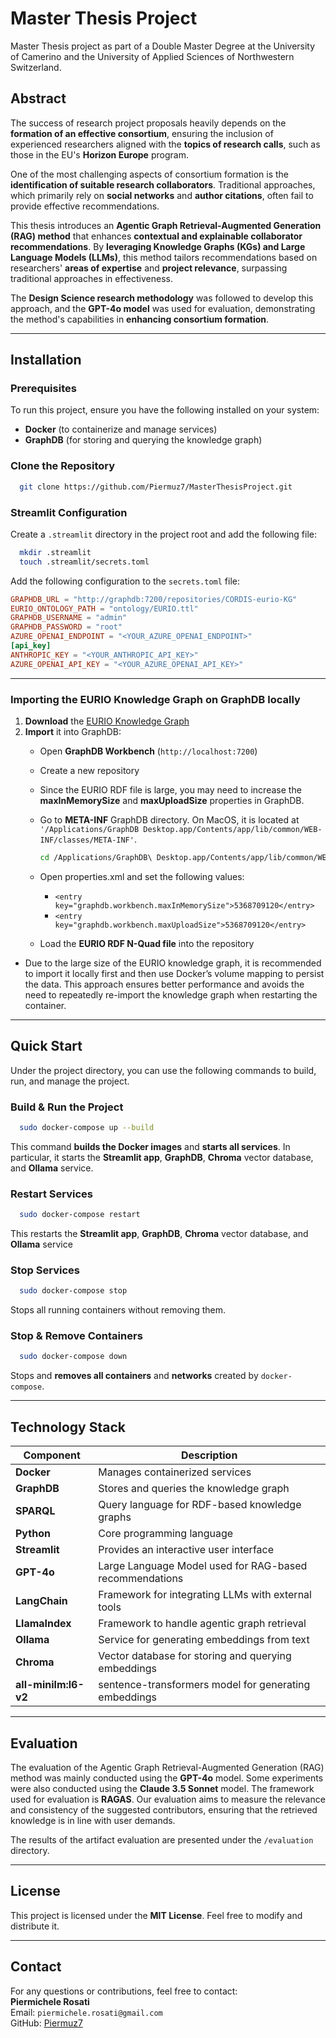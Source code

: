 # **Master Thesis Project**

Master Thesis project as part of a Double Master Degree at the University of Camerino and the University of Applied
Sciences of Northwestern Switzerland.

## **Abstract**

The success of research project proposals heavily depends on the **formation of an effective consortium**, ensuring the
inclusion of experienced researchers aligned with the **topics of research calls**, such as those in the EU's **Horizon
Europe** program.

One of the most challenging aspects of consortium formation is the **identification of suitable research collaborators**. Traditional approaches, which primarily rely on **social networks** and **author citations**, often fail to provide
effective recommendations.

This thesis introduces an **Agentic Graph Retrieval-Augmented Generation (RAG) method** that enhances **contextual and
explainable collaborator recommendations**. By **leveraging Knowledge Graphs (KGs) and Large Language Models (LLMs)**,
this method tailors recommendations based on researchers' **areas of expertise** and **project relevance**, surpassing
traditional approaches in effectiveness.

The **Design Science research methodology** was followed to develop this approach, and the **GPT-4o model** was used for
evaluation, demonstrating the method's capabilities in **enhancing consortium formation**.

---

## **Installation**

### Prerequisites

To run this project, ensure you have the following installed on your system:

- **Docker** (to containerize and manage services)
- **GraphDB** (for storing and querying the knowledge graph)

### Clone the Repository

```bash
  git clone https://github.com/Piermuz7/MasterThesisProject.git
```

### Streamlit Configuration

Create a `.streamlit` directory in the project root and add the following file:

```bash
  mkdir .streamlit
  touch .streamlit/secrets.toml
```

Add the following configuration to the `secrets.toml` file:

```toml
GRAPHDB_URL = "http://graphdb:7200/repositories/CORDIS-eurio-KG"
EURIO_ONTOLOGY_PATH = "ontology/EURIO.ttl"
GRAPHDB_USERNAME = "admin"
GRAPHDB_PASSWORD = "root"
AZURE_OPENAI_ENDPOINT = "<YOUR_AZURE_OPENAI_ENDPOINT>"
[api_key]
ANTHROPIC_KEY = "<YOUR_ANTHROPIC_API_KEY>"
AZURE_OPENAI_API_KEY = "<YOUR_AZURE_OPENAI_API_KEY>"
```

---

### **Importing the EURIO Knowledge Graph on GraphDB locally**

1. **Download**
   the [EURIO Knowledge Graph](https://data.europa.eu/data/datasets/named-graphs-from-eurio-knowledge-graph?locale=en)
2. **Import** it into GraphDB:
    - Open **GraphDB Workbench** (`http://localhost:7200`)
    - Create a new repository
    - Since the EURIO RDF file is large, you may need to increase the **maxInMemorySize** and **maxUploadSize**
      properties in GraphDB.
    - Go to **META-INF** GraphDB directory. On MacOS, it is located at
      `'/Applications/GraphDB Desktop.app/Contents/app/lib/common/WEB-INF/classes/META-INF'`.
   
      ```bash
      cd /Applications/GraphDB\ Desktop.app/Contents/app/lib/common/WEB-INF/classes/META-INF
      ```
    - Open properties.xml and set the following values:
        - `<entry key="graphdb.workbench.maxInMemorySize">5368709120</entry>`
        - `<entry key="graphdb.workbench.maxUploadSize">5368709120</entry>`
    - Load the **EURIO RDF N-Quad file** into the repository

- Due to the large size of the EURIO knowledge graph, it is recommended to import it locally first and then use Docker’s
  volume mapping to persist the data. This approach ensures better performance and avoids the need to repeatedly
  re-import the knowledge graph when restarting the container.

---

## Quick Start

Under the project directory, you can use the following commands to build, run, and manage the project.

### Build & Run the Project

```bash
  sudo docker-compose up --build
```

This command **builds the Docker images** and **starts all services**.
In particular, it starts the **Streamlit app**, **GraphDB**, **Chroma** vector database, and **Ollama** service.

### Restart Services

```bash
  sudo docker-compose restart
```

This restarts the **Streamlit app**, **GraphDB**, **Chroma** vector database, and **Ollama** service

### Stop Services

```bash
  sudo docker-compose stop
```

Stops all running containers without removing them.

### Stop & Remove Containers

```bash
  sudo docker-compose down
```

Stops and **removes all containers** and **networks** created by `docker-compose`.

---

## Technology Stack

| Component            | Description                                             |
|----------------------|---------------------------------------------------------|
| **Docker**           | Manages containerized services                          |
| **GraphDB**          | Stores and queries the knowledge graph                  |
| **SPARQL**           | Query language for RDF-based knowledge graphs           |
| **Python**           | Core programming language                               |
| **Streamlit**        | Provides an interactive user interface                  |
| **GPT-4o**           | Large Language Model used for RAG-based recommendations |
| **LangChain**        | Framework for integrating LLMs with external tools      |
| **LlamaIndex**       | Framework to handle agentic graph retrieval             |
| **Ollama**           | Service for generating embeddings from text             |
| **Chroma**           | Vector database for storing and querying embeddings     |
| **all-minilm:l6-v2** | sentence-transformers model for generating embeddings   |

---

## Evaluation

The evaluation of the Agentic Graph Retrieval-Augmented Generation (RAG) method was mainly conducted using the **GPT-4o** model.
Some experiments were also conducted using the **Claude 3.5 Sonnet** model.
The framework used for evaluation is **RAGAS**.
Our evaluation aims to measure the relevance and consistency of the suggested contributors, ensuring that the retrieved knowledge is in line with user demands.

The results of the artifact evaluation are presented under the `/evaluation` directory.

---

## License

This project is licensed under the **MIT License**. Feel free to modify and distribute it.

---

## Contact

For any questions or contributions, feel free to contact:  
**Piermichele Rosati**  
Email: `piermichele.rosati@gmail.com`  
GitHub: [Piermuz7](https://github.com/Piermuz7)

